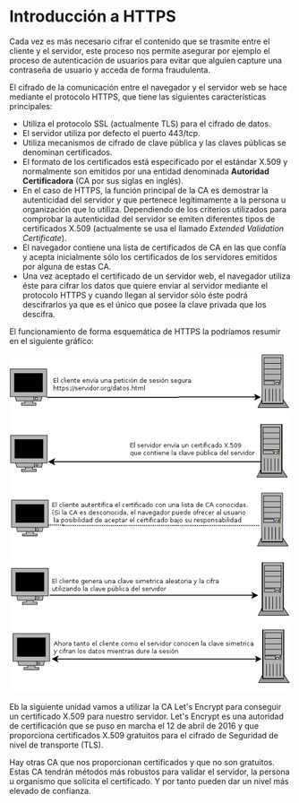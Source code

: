 # Introducción a HTTPS

Cada vez es más necesario cifrar el contenido que se trasmite entre el cliente y el servidor, este proceso nos permite asegurar por ejemplo el proceso de autenticación
de usuarios para evitar que alguien capture una contraseña de usuario y acceda de forma fraudulenta.

El cifrado de la comunicación entre el navegador y el servidor web se hace mediante el protocolo HTTPS, que tiene las siguientes características principales:

* Utiliza el protocolo SSL (actualmente TLS) para el cifrado de datos.
* El servidor utiliza por defecto el puerto 443/tcp.
* Utiliza mecanismos de cifrado de clave pública y las claves públicas se denominan
certificados.
* El formato de los certificados está especificado por el estándar X.509 y normalmente
son emitidos por una entidad denominada **Autoridad Certificadora** (CA por sus siglas en inglés).
* En el caso de HTTPS, la función principal de la CA es demostrar la autenticidad
del servidor y que pertenece legítimamente a la persona u organización que lo utiliza.
Dependiendo de los criterios utilizados para comprobar la autenticidad del servidor se
emiten diferentes tipos de certificados X.509 (actualmente se usa el llamado *Extended
Validation Certificate*).
* El navegador contiene una lista de certificados de CA en las que confía y acepta inicialmente sólo los certificados de los servidores emitidos por alguna de estas CA.
* Una vez aceptado el certificado de un servidor web, el navegador utiliza éste para cifrar los datos que quiere enviar al servidor mediante el protocolo HTTPS y cuando llegan al servidor sólo éste podrá descifrarlos ya que es el único que posee la clave privada que los descifra.

El funcionamiento de forma esquemática de HTTPS la podríamos resumir en el siguiente gráfico:

![https](img/https.png)

Eb la siguiente unidad vamos a utilizar la CA Let's Encrypt para conseguir un certificado X.509 para nuestro servidor. Let's Encrypt​ es una autoridad de certificación que se puso en marcha el 12 de abril de 2016 y que proporciona certificados X.509 gratuitos para el cifrado de Seguridad de nivel de transporte (TLS).

Hay otras CA que nos proporcionan certificados y que no son gratuitos. Estas CA tendrán métodos más robustos  para validar el servidor, la persona u organismo que solicita el certificado. Y por tanto pueden dar un nivel más elevado de confianza.
